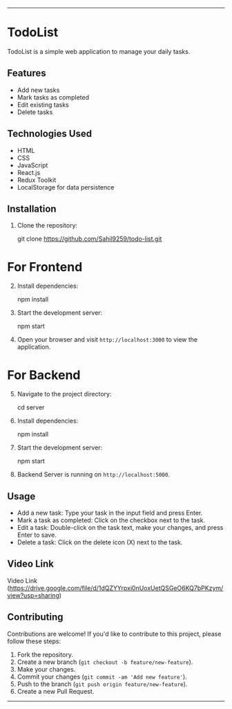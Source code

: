 ---

# TodoList

TodoList is a simple web application to manage your daily tasks.

## Features

- Add new tasks
- Mark tasks as completed
- Edit existing tasks
- Delete tasks

## Technologies Used

- HTML
- CSS
- JavaScript
- React.js
- Redux Toolkit
- LocalStorage for data persistence

## Installation

1. Clone the repository:
   
   git clone https://github.com/Sahil9259/todo-list.git
   
# For Frontend 

2. Install dependencies:

   npm install

3. Start the development server:

   npm start

4. Open your browser and visit `http://localhost:3000` to view the application.

# For Backend

5. Navigate to the project directory:

   cd server

6. Install dependencies:

   npm install

7. Start the development server:

   npm start

8. Backend Server is running on `http://localhost:5000`.

## Usage

- Add a new task: Type your task in the input field and press Enter.
- Mark a task as completed: Click on the checkbox next to the task.
- Edit a task: Double-click on the task text, make your changes, and press Enter to save.
- Delete a task: Click on the delete icon (X) next to the task.

## Video Link

 Video Link (https://drive.google.com/file/d/1dQZYYrpxi0nUoxUetQSGeO6KQ7bPKzym/view?usp=sharing)

## Contributing

Contributions are welcome! If you'd like to contribute to this project, please follow these steps:

1. Fork the repository.
2. Create a new branch (`git checkout -b feature/new-feature`).
3. Make your changes.
4. Commit your changes (`git commit -am 'Add new feature'`).
5. Push to the branch (`git push origin feature/new-feature`).
6. Create a new Pull Request.


---